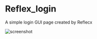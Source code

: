 # Reflex_login
A simple login GUI page created by Reflecx 

![screenshot](https://i.meee.com.tw/siyrkMs.png)
